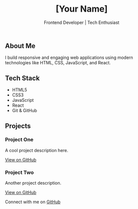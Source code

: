 <!DOCTYPE html>
<html lang="en">
<head>
  <meta charset="UTF-8" />
  <meta name="viewport" content="width=device-width, initial-scale=1.0" />
  <title>[Your Name] | Portfolio</title>
  <link rel="stylesheet" href="style.css" />
</head>
<body>
  <header>
    <h1>[Your Name]</h1>
    <p>Frontend Developer | Tech Enthusiast</p>
  </header>

  <section class="about">
    <h2>About Me</h2>
    <p>I build responsive and engaging web applications using modern technologies like HTML, CSS, JavaScript, and React.</p>
  </section>

  <section class="tech-stack">
    <h2>Tech Stack</h2>
    <ul>
      <li>HTML5</li>
      <li>CSS3</li>
      <li>JavaScript</li>
      <li>React</li>
      <li>Git & GitHub</li>
    </ul>
  </section>

  <section class="projects">
    <h2>Projects</h2>
    <div class="project">
      <h3>Project One</h3>
      <p>A cool project description here.</p>
      <a href="https://github.com/yourusername/project-one" target="_blank">View on GitHub</a>
    </div>
    <div class="project">
      <h3>Project Two</h3>
      <p>Another project description.</p>
      <a href="https://github.com/yourusername/project-two" target="_blank">View on GitHub</a>
    </div>
  </section>

  <footer>
    <p>Connect with me on 
      <a href="https://github.com/yourusername" target="_blank">GitHub</a>
    </p>
  </footer>

  <script src="script.js"></script>
</body>
</html>
